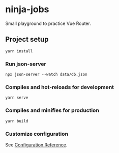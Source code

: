 # ninja-jobs

Small playground to practice Vue Router.

## Project setup

```
yarn install
```

### Run json-server

```
npx json-server --watch data/db.json
```

### Compiles and hot-reloads for development

```
yarn serve
```

### Compiles and minifies for production

```
yarn build
```

### Customize configuration

See [Configuration Reference](https://cli.vuejs.org/config/).

